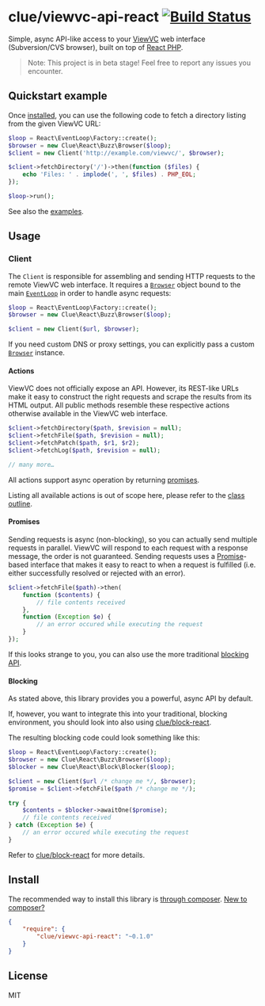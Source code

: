 # clue/viewvc-api-react [![Build Status](https://travis-ci.org/clue/php-viewvc-api-react.svg?branch=master)](https://travis-ci.org/clue/php-viewvc-api-react)

Simple, async API-like access to your [ViewVC](http://viewvc.org/) web interface (Subversion/CVS browser), built on top of [React PHP](http://reactphp.org/).

> Note: This project is in beta stage! Feel free to report any issues you encounter.

## Quickstart example

Once [installed](#install), you can use the following code to fetch a directory
listing from the given ViewVC URL:

```php
$loop = React\EventLoop\Factory::create();
$browser = new Clue\React\Buzz\Browser($loop);
$client = new Client('http://example.com/viewvc/', $browser);

$client->fetchDirectory('/')->then(function ($files) {
    echo 'Files: ' . implode(', ', $files) . PHP_EOL;
});

$loop->run();
```

See also the [examples](examples).

## Usage

### Client

The `Client` is responsible for assembling and sending HTTP requests to the remote ViewVC web interface.
It requires a [`Browser`](https://github.com/clue/php-buzz-react#browser) object
bound to the main [`EventLoop`](https://github.com/reactphp/event-loop#usage)
in order to handle async requests:

```php
$loop = React\EventLoop\Factory::create();
$browser = new Clue\React\Buzz\Browser($loop);

$client = new Client($url, $browser);
```

If you need custom DNS or proxy settings, you can explicitly pass a
custom [`Browser`](https://github.com/clue/php-buzz-react#browser) instance.

#### Actions

ViewVC does not officially expose an API. However, its REST-like URLs make it
easy to construct the right requests and scrape the results from its HTML
output.
All public methods resemble these respective actions otherwise available in the
ViewVC web interface.

```php
$client->fetchDirectory($path, $revision = null);
$client->fetchFile($path, $revision = null);
$client->fetchPatch($path, $r1, $r2);
$client->fetchLog($path, $revision = null);

// many more…
```

All actions support async operation by returning [promises](#promises).

Listing all available actions is out of scope here, please refer to the [class outline](src/Client.php).

#### Promises

Sending requests is async (non-blocking), so you can actually send multiple requests in parallel.
ViewVC will respond to each request with a response message, the order is not guaranteed.
Sending requests uses a [Promise](https://github.com/reactphp/promise)-based interface that makes it easy to react to when a request is fulfilled (i.e. either successfully resolved or rejected with an error).

```php
$client->fetchFile($path)->then(
    function ($contents) {
        // file contents received
    },
    function (Exception $e) {
        // an error occured while executing the request
    }
});
```

If this looks strange to you, you can also use the more traditional [blocking API](#blocking).

#### Blocking

As stated above, this library provides you a powerful, async API by default.

If, however, you want to integrate this into your traditional, blocking environment,
you should look into also using [clue/block-react](https://github.com/clue/php-block-react).

The resulting blocking code could look something like this:

```php
$loop = React\EventLoop\Factory::create();
$browser = new Clue\React\Buzz\Browser($loop);
$blocker = new Clue\React\Block\Blocker($loop);

$client = new Client($url /* change me */, $browser);
$promise = $client->fetchFile($path /* change me */);

try {
    $contents = $blocker->awaitOne($promise);
    // file contents received
} catch (Exception $e) {
    // an error occured while executing the request
}
```

Refer to [clue/block-react](https://github.com/clue/php-block-react#readme) for more details.

## Install

The recommended way to install this library is [through composer](http://getcomposer.org). [New to composer?](http://getcomposer.org/doc/00-intro.md)

```JSON
{
    "require": {
        "clue/viewvc-api-react": "~0.1.0"
    }
}
```

## License

MIT
